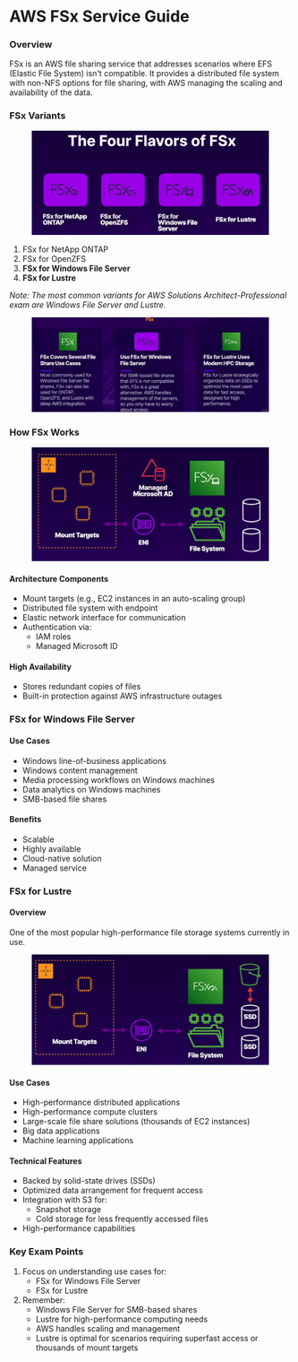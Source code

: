 # AWS FSx Service Guide

### Overview

FSx is an AWS file sharing service that addresses scenarios where EFS (Elastic File System) isn't compatible. It provides a distributed file system with non-NFS options for file sharing, with AWS managing the scaling and availability of the data.

### FSx Variants

<figure><img src="../../../../.gitbook/assets/image (21).png" alt=""><figcaption></figcaption></figure>

1. FSx for NetApp ONTAP
2. FSx for OpenZFS
3. **FSx for Windows File Server**
4. **FSx for Lustre**

_Note: The most common variants for AWS Solutions Architect-Professional exam are Windows File Server and Lustre._

<figure><img src="../../../../.gitbook/assets/image (3) (1).png" alt=""><figcaption></figcaption></figure>

### How FSx Works

<figure><img src="../../../../.gitbook/assets/image (1) (1).png" alt=""><figcaption></figcaption></figure>

#### Architecture Components

* Mount targets (e.g., EC2 instances in an auto-scaling group)
* Distributed file system with endpoint
* Elastic network interface for communication
* Authentication via:
  * IAM roles
  * Managed Microsoft ID

#### High Availability

* Stores redundant copies of files
* Built-in protection against AWS infrastructure outages

### FSx for Windows File Server

#### Use Cases

* Windows line-of-business applications
* Windows content management
* Media processing workflows on Windows machines
* Data analytics on Windows machines
* SMB-based file shares

#### Benefits

* Scalable
* Highly available
* Cloud-native solution
* Managed service

### FSx for Lustre

#### Overview

One of the most popular high-performance file storage systems currently in use.

<figure><img src="../../../../.gitbook/assets/image (2) (1).png" alt=""><figcaption></figcaption></figure>

#### Use Cases

* High-performance distributed applications
* High-performance compute clusters
* Large-scale file share solutions (thousands of EC2 instances)
* Big data applications
* Machine learning applications

#### Technical Features

* Backed by solid-state drives (SSDs)
* Optimized data arrangement for frequent access
* Integration with S3 for:
  * Snapshot storage
  * Cold storage for less frequently accessed files
* High-performance capabilities

### Key Exam Points

1. Focus on understanding use cases for:
   * FSx for Windows File Server
   * FSx for Lustre
2. Remember:
   * Windows File Server for SMB-based shares
   * Lustre for high-performance computing needs
   * AWS handles scaling and management
   * Lustre is optimal for scenarios requiring superfast access or thousands of mount targets
